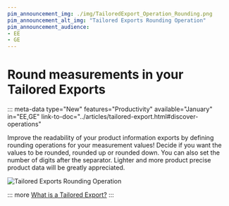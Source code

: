 ```yaml
---
pim_announcement_img: ./img/TailoredExport_Operation_Rounding.png
pim_announcement_alt_img: "Tailored Exports Rounding Operation"
pim_announcement_audience:
- EE
- GE
---
```


# Round measurements in your Tailored Exports
::: meta-data type="New" features="Productivity" available="January" in="EE,GE" link-to-doc="../articles/tailored-export.html#discover-operations"

Improve the readability of your product information exports by defining rounding operations for your measurement values! Decide if you want the values to be rounded, rounded up or rounded down. You can also set the number of digits after the separator. Lighter and more product precise product data will be greatly appreciated.

![Tailored Exports Rounding Operation](../img/TailoredExport_Operation_Rounding.png)  

::: more
[What is a Tailored Export?](../articles/tailored-export.html)
:::
